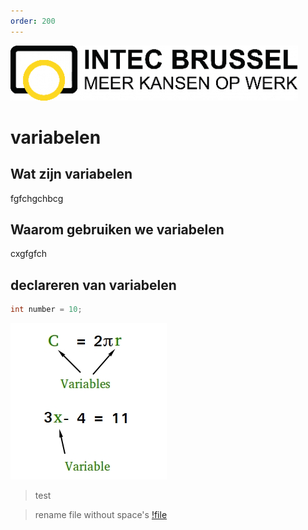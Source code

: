 ```yaml
---
order: 200
---
```

![](/resources/intecbrussel.png)

# variabelen
## Wat zijn variabelen
fgfchgchbcg
## Waarom gebruiken we variabelen
cxgfgfch
## declareren van variabelen
```java
int number = 10;
```

![variable](src/variable.jpg)

> test

> rename file without space's
[!file](variables.pdf)